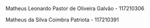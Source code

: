 Matheus Leonardo Pastor de Oliveira Galvão - 117210306

Matheus da Silva Coimbra Patriota - 117210391
